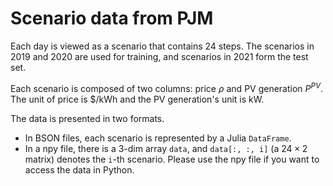# Scenario data from PJM

Each day is viewed as a scenario that contains 24 steps. The scenarios in 2019 and 2020 are used for
training, and scenarios in 2021 form the test set.

Each scenario is composed of two columns: price $\rho$ and PV generation $P^{PV}$. The unit of price is $/kWh and the PV generation's unit is kW.

The data is presented in two formats.

- In BSON files, each scenario is represented by a Julia `DataFrame`.
- In a npy file, there is a 3-dim array `data`, and `data[:, :, i]` (a $24\times 2$ matrix) denotes
  the `i`-th scenario. Please use the npy file if you want to access the data in Python.
